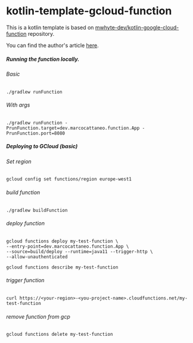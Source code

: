 # kotlin-template-gcloud-function

This is a kotlin template is based on [mwhyte-dev/kotlin-google-cloud-function](https://github.com/mwhyte-dev/kotlin-google-cloud-function) repository.

You can find the author's article [here](https://mwhyte.dev/creating-google-cloud-functions-with-kotlin-c9fd552d6b20).

##### Running the function locally. 
###### Basic
```
./gradlew runFunction 
```

###### With args
```
./gradlew runFunction -PrunFunction.target=dev.marcocattaneo.function.App -PrunFunction.port=8080
```


##### Deploying to GCloud (basic)
###### Set region
```
gcloud config set functions/region europe-west1
```

###### build function
```
./gradlew buildFunction
```

###### deploy function
```
gcloud functions deploy my-test-function \
--entry-point=dev.marcocattaneo.function.App \
--source=build/deploy --runtime=java11 --trigger-http \
--allow-unauthenticated
```

```
gcloud functions describe my-test-function
```

###### trigger function
```
curl https://<your-region>-<you-project-name>.cloudfunctions.net/my-test-function
```

###### remove function from gcp 
```
gcloud functions delete my-test-function
```
